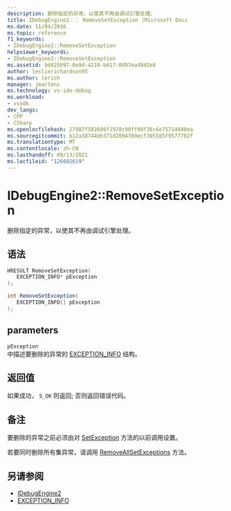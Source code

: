 ```yaml
---
description: 删除指定的异常，以使其不再由调试引擎处理。
title: IDebugEngine2：： RemoveSetException |Microsoft Docs
ms.date: 11/04/2016
ms.topic: reference
f1_keywords:
- IDebugEngine2::RemoveSetException
helpviewer_keywords:
- IDebugEngine2::RemoveSetException
ms.assetid: bdd25097-0e9d-4218-b417-0497ea48d2e8
author: leslierichardson95
ms.author: lerich
manager: jmartens
ms.technology: vs-ide-debug
ms.workload:
- vssdk
dev_langs:
- CPP
- CSharp
ms.openlocfilehash: 27987f582606f1978c90ff09f36c6e75714040ea
ms.sourcegitcommit: b12a38744db371d2894769ecf305585f9577792f
ms.translationtype: MT
ms.contentlocale: zh-CN
ms.lasthandoff: 09/13/2021
ms.locfileid: "126602619"
---
```

# <a name="idebugengine2removesetexception"></a>IDebugEngine2::RemoveSetException
删除指定的异常，以使其不再由调试引擎处理。

## <a name="syntax"></a>语法

```cpp
HRESULT RemoveSetException( 
   EXCEPTION_INFO* pException
);
```

```csharp
int RemoveSetException( 
   EXCEPTION_INFO[] pException
);
```

## <a name="parameters"></a>parameters
`pException`\
中描述要删除的异常的 [EXCEPTION_INFO](../../../extensibility/debugger/reference/exception-info.md) 结构。

## <a name="return-value"></a>返回值
 如果成功， `S_OK` 则返回; 否则返回错误代码。

## <a name="remarks"></a>备注
 要删除的异常之前必须由对 [SetException](../../../extensibility/debugger/reference/idebugengine2-setexception.md) 方法的以前调用设置。

 若要同时删除所有集异常，请调用 [RemoveAllSetExceptions](../../../extensibility/debugger/reference/idebugengine2-removeallsetexceptions.md) 方法。

## <a name="see-also"></a>另请参阅
- [IDebugEngine2](../../../extensibility/debugger/reference/idebugengine2.md)
- [EXCEPTION_INFO](../../../extensibility/debugger/reference/exception-info.md)
